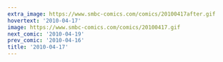 ```yaml
---
extra_image: https://www.smbc-comics.com/comics/20100417after.gif
hovertext: '2010-04-17'
image: https://www.smbc-comics.com/comics/20100417.gif
next_comic: '2010-04-19'
prev_comic: '2010-04-16'
title: '2010-04-17'
---
```



